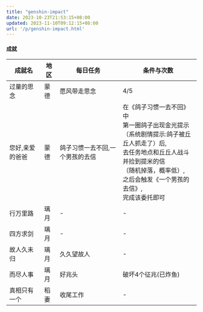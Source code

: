 ```yaml
---
title: "genshin-impact"
date: 2023-10-23T21:53:15+08:00
updated: 2023-11-10T09:12:15+08:00
url: '/p/genshin-impact.html'
---
```


#### 成就

| 成就名 | 地区 | 每日任务 | 条件与次数 |
| --- | --- | --- | --- |
| 过量的思念 | 蒙德 | 愿风带走思念 | 4/5 |
| 您好,亲爱的爸爸 | 蒙德 | 鸽子习惯一去不回,一个男孩的去信 | 在《鸽子习惯一去不回》中<br>第一圈鸽子出现金光提示<br>（系统剧情提示:鸽子被丘丘人抓走了）后,<br>去任务地点和丘丘人战斗并捡到提米的信<br>（随机掉落，概率低）,<br>之后会触发《一个男孩的去信》,<br>完成该委托即可 |
| 行万里路 | 璃月 | - | - |
| 四方求剑 | 璃月 | - | - |
| 故人久未归 | 璃月 | 久久望故人 | - |
| 而尽人事 | 璃月 | 好兆头 | 破坏4个征兆(已炸鱼) |
| 真相只有一个 | 稻妻 | 收尾工作 | - |
